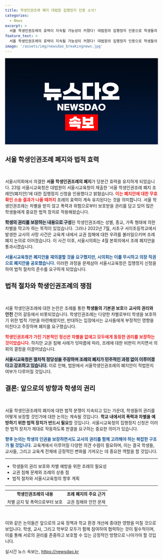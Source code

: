 ```yaml
---
title: 학생인권조례 폐지 대법원 집행정지 인용 소식!
categories:
  - News
excerpt: >
  서울 학생인권조례의 효력이 지속될 가능성이 커졌다! 대법원의 집행정지 인용으로 학생들의 권리가 지켜질지 주목된다. 학내 인권과 교권 간 논란 속, 갈 길이 험난한 교육 정책의 향방은? 클릭해 그 배경을 알아보세요!
feature_text: >
  서울 학생인권조례의 효력이 지속될 가능성이 커졌다! 대법원의 집행정지 인용으로 학생들의 권리가 지켜질지 주목된다. 학내 인권과 교권 간 논란 속, 갈 길이 험난한 교육 정책의 향방은? 클릭해 그 배경을 알아보세요!
image: '/assets/img/newsdao_breakingnews.jpg'
---
```


<p><img src="/assets/img/newsdao_breakingnews.jpg" alt="implanttips 속보" /></p>

<h2 data-ke-size="size26">서울 학생인권조례 폐지와 법적 효력</h2>

<p data-ke-size="size16">&nbsp;</p>

<p>서울시의회에서 의결한 <b>서울 학생인권조례의 폐지</b>가 당분간 효력을 유지하게 되었습니다. 23일 서울시교육청은 대법원이 서울시교육청이 제출한 ‘서울 학생인권조례 폐지 조례안(폐지안)’에 대한 집행정지 신청을 인용했다고 밝혔습니다. <b><span style="color: #ee2323;">이는 폐지안에 대한 무효 확인 소송 결과가 나올 때까지</span></b> 조례의 효력이 계속 유지된다는 것을 의미합니다. 서울 학생인권조례는 차별을 받지 않고 폭력과 위험으로부터 보호받을 권리를 담고 있어 많은 학생들에게 중요한 법적 장치로 작용해왔습니다. </p>

<p><b><span style="background-color: #21538527;">학생의 권리를 보장하는 내용으로 구성</span></b>된 학생인권조례는 성별, 종교, 가족 형태에 의한 차별을 막고자 하는 목적이 있었습니다. 그러나 2022년 7월, 서초구 서이초등학교에서 발생한 교사의 사망 사건은 교육계 내에서 교권 침해에 대한 우려를 불러일으키며 조례 폐지 논의로 이어졌습니다. 이 사건 이후, 서울시의회는 4월 본회의에서 조례 폐지안을 통과시켰습니다.</p>

<p><b><span style="color: #1a5490;">서울시교육청은 폐지안을 재의결할 것을 요구했지만, 시의회는 이를 무시하고 의장 직권으로 폐지안을 공포했습니다.</span></b> 이러한 과정을 문제삼아 서울시교육청은 집행정지 신청을 하여 법적 절차의 준수를 요구하게 되었습니다.</p>

<h2 data-ke-size="size26">법적 절차와 학생인권조례의 쟁점</h2>

<p data-ke-size="size16">&nbsp;</p>

<p>서울 학생인권조례에 대한 논란은 조례를 통한 <b>학생들의 기본권 보호</b>와 <b>교사의 권리와 안전</b> 간의 갈등에서 비롯되었습니다. 학생인권조례는 다양한 차별로부터 학생을 보호하기 위한 법적 기반을 마련해왔지만, 반대하는 입장에서는 교사들에게 부정적인 영향을 미친다고 주장하며 폐지를 요구했습니다. </p>

<p><b><span style="color: #ee2323;">학생인권조례가 가진 기본적인 정신은 차별을 없애고 모두에게 동등한 권리를 보장하는 것이었습니다.</span></b> 하지만 교권 침해 사례가 잇따름에 따라, 조례에 대한 비판이 커지면서 의회의 결정을 이끌어냈습니다. </p>

<p><b><span style="background-color: #21538527;">서울시교육청은 절차적 정당성을 주장하며 조례의 폐지가 민주적인 과정 없이 이루어졌다고 강조하고 있습니다.</span></b> 이로 인해, 법원에서 서울학생인권조례의 폐지안이 적법한지 여부가 다루어질 것입니다. </p>

<h2 data-ke-size="size26">결론: 앞으로의 방향과 학생의 권리</h2>

<p data-ke-size="size16">&nbsp;</p>

<p>서울 학생인권조례의 폐지에 대한 법적 분쟁이 지속되고 있는 가운데, 학생들의 권리를 어떻게 보장할 것인가에 대한 논의는 계속될 것입니다. <b>학교 내에서의 폭력과 차별을 예방하기 위한 법적 장치가 반드시 필요</b>할 것입니다. 서울시교육청의 집행정지 신청은 이러한 법적 장치가 제대로 작동하도록 판결을 요구하는 중요한 의미가 있습니다. </p>

<p><b><span style="color: #1a5490;">향후 논의는 학생의 인권을 보장하면서도 교사의 권리를 함께 고려해야 하는 복잡한 구조가 될 것입니다.</span></b> 교육계에서 이루어질 다양한 의견 수렴이 필요하며, 이는 결국 학생들, 교사들, 그리고 교육계 전체에 긍정적인 변화를 가져오는 데 중요한 역할을 할 것입니다. </p>

<hr>

<ul>
  <li>학생들의 권리 보호와 차별 예방을 위한 조례의 필요성</li>
  <li>교권 침해 문제와 조례의 상충 점</li>
  <li>법적 절차와 서울시교육청의 향후 계획</li>
</ul>

<hr>

<table style="width: 100%;">
  <tr>
    <td style="text-align: center; height: 17px;"><b>학생인권조례의 내용</b></td>
    <td style="text-align: center; height: 17px;"><b>조례 폐지의 주요 근거</b></td>
  </tr>
  <tr>
    <td style="text-align: center; height: 17px;">차별 금지 및 폭력으로부터 보호</td>
    <td style="text-align: center; height: 17px;">교권 침해와 안전 문제</td>
  </tr>
</table>

<p data-ke-size="size16">&nbsp;</p> 

<p>이와 같은 논의들은 앞으로의 교육 정책과 학교 환경 개선에 중대한 영향을 미칠 것으로 보입니다. 학생, 교사, 그리고 학부모 모두가 함께 참여하여 협력하는 것이 필수적이며, 이를 통해 서로의 권리를 존중하고 보호할 수 있는 긍정적인 방향으로 나아가야 할 것입니다.</p>
실시간 뉴스 속보는, <a href="https://newsdao.kr" rel="dofollow">https://newsdao.kr</a>



